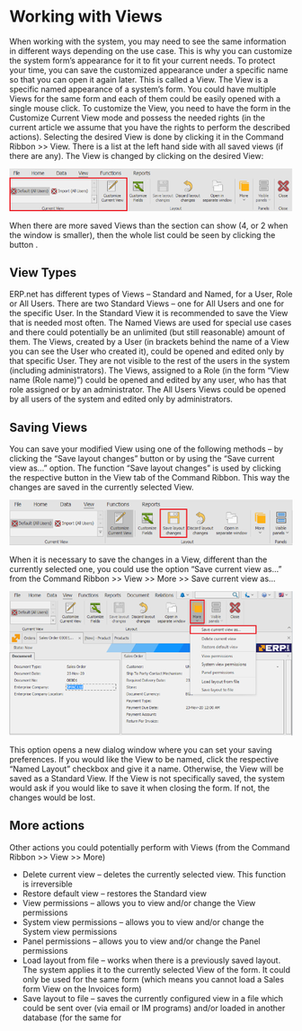 # Working with Views

When working with the system, you may need to see the same information in different ways depending on the use case. This is why you can customize the system form’s appearance for it to fit your current needs. To protect your time, you can save the customized appearance under a specific name so that you can open it again later. This is called a View. The View is a specific named appearance of a system’s form. You could have multiple Views for the same form and each of them could be easily opened with a single mouse click.
To customize the View, you need to have the form in the Customize Current View mode and possess the needed rights (in the current article we assume that you have the rights to perform the described actions).
Selecting the desired View is done by clicking it in the Command Ribbon >> View. There is a list at the left hand side with all saved views (if there are any). The View is changed by clicking on the desired View:

![View Tab](view-tab.png)

When there are more saved Views than the section can show (4, or 2 when the window is smaller), then the whole list could be seen by clicking the button  .

## View Types

ERP.net has different types of Views – Standard and Named, for a User, Role or All Users.
There are two Standard Views – one for All Users and one for the specific User. In the Standard View it is recommended to save the View that is needed most often. The Named Views are used for special use cases and there could potentially be an unlimited (but still reasonable) amount of them.
The Views, created by a User (in brackets behind the name of a View you can see the User who created it), could be opened and edited only by that specific User. They are not visible to the rest of the users in the system (including administrators). The Views, assigned to a Role (in the form “View name (Role name)”) could be opened and edited by any user, who has that role assigned or by an administrator. The All Users Views could be opened by all users of the system and edited only by administrators.

## Saving Views

You can save your modified View using one of the following methods – by clicking the “Save layout changes” button or by using the “Save current view as…” option.
The function “Save layout changes” is used by clicking the respective button in the View tab of the Command Ribbon. This way the changes are saved in the currently selected View.
 
![Save Layout](save-layout.png)
 
When it is necessary to save the changes in a View, different than the currently selected one, you could use the option “Save current view as…” from the Command Ribbon >> View >> More >> Save current view as…

![Save View](save-view.png)
 
This option opens a new dialog window where you can set your saving preferences. If you would like the View to be named, click the respective “Named Layout” checkbox and give it a name. Otherwise, the View will be saved as a Standard View.
If the View is not specifically saved, the system would ask if you would like to save it when closing the form. If not, the changes would be lost.

## More actions

Other actions you could potentially perform with Views (from the Command Ribbon >> View >> More)

- Delete current view – deletes the currently selected view. This function is irreversible
- Restore default view – restores the Standard view
- View permissions – allows you to view and/or change the View permissions
- System view permissions – allows you to view and/or change the System view permissions
- Panel permissions – allows you to view and/or change the Panel permissions
- Load layout from file – works when there is a previously saved layout. The system applies it to the currently selected View of the form. It could only be used for the same form (which means you cannot load a Sales form View on the Invoices form)
- Save layout to file – saves the currently configured view in a file which could be sent over (via email or IM programs) and/or loaded in another database (for the same for
